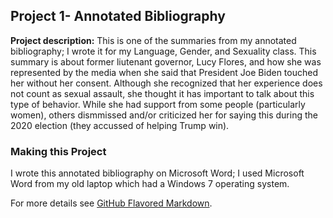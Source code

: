 ## Project 1- Annotated Bibliography

**Project description:** This is one of the summaries from my annotated bibliography; I wrote it for my Language, Gender, and Sexuality class. This summary is about former liutenant governor, Lucy Flores, and how she was represented by the media when she said that President Joe Biden touched her without her consent. Although she recognized that her experience does not count as sexual assault, she thought it has important to talk about this type of behavior.  While she had support from some people (particularly women), others dismmissed and/or criticized her for saying this during the 2020 election (they accussed of helping Trump win). 

### Making this Project

I wrote this annotated bibliography on Microsoft Word; I used Microsoft Word from my old laptop which had a Windows 7 operating system.   

 


For more details see [GitHub Flavored Markdown](https://guides.github.com/features/mastering-markdown/).

